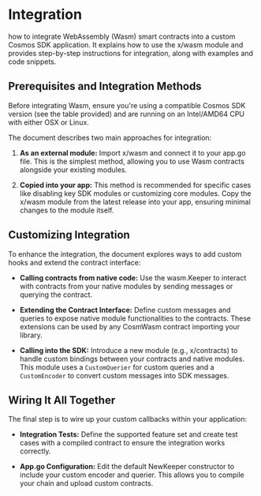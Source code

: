 
# Integration 

how to integrate WebAssembly (Wasm) smart contracts into a custom Cosmos SDK application. It explains how to use the x/wasm module and provides step-by-step instructions for integration, along with examples and code snippets.

## Prerequisites and Integration Methods

Before integrating Wasm, ensure you're using a compatible Cosmos SDK version (see the table provided) and are running on an Intel/AMD64 CPU with either OSX or Linux.

The document describes two main approaches for integration:

1.  **As an external module:**  Import x/wasm and connect it to your app.go file. This is the simplest method, allowing you to use Wasm contracts alongside your existing modules.
    
2.  **Copied into your app:**  This method is recommended for specific cases like disabling key SDK modules or customizing core modules. Copy the x/wasm module from the latest release into your app, ensuring minimal changes to the module itself.
    

## Customizing Integration

To enhance the integration, the document explores ways to add custom hooks and extend the contract interface:

-   **Calling contracts from native code:**  Use the wasm.Keeper to interact with contracts from your native modules by sending messages or querying the contract.
    
-   **Extending the Contract Interface:**  Define custom messages and queries to expose native module functionalities to the contracts. These extensions can be used by any CosmWasm contract importing your library.
    
-   **Calling into the SDK:**  Introduce a new module (e.g., x/contracts) to handle custom bindings between your contracts and native modules. This module uses a  `CustomQuerier`  for custom queries and a  `CustomEncoder`  to convert custom messages into SDK messages.
    

## Wiring It All Together

The final step is to wire up your custom callbacks within your application:

-   **Integration Tests:**  Define the supported feature set and create test cases with a compiled contract to ensure the integration works correctly.
    
-   **App.go Configuration:**  Edit the default NewKeeper constructor to include your custom encoder and querier. This allows you to compile your chain and upload custom contracts.